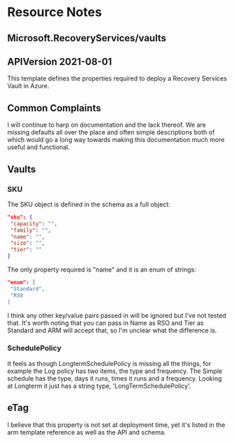 # Resource Notes

## Microsoft.RecoveryServices/vaults

## APIVersion 2021-08-01

This template defines the properties required to deploy a Recovery Services Vault in Azure.

## Common Complaints

I will continue to harp on documentation and the lack thereof. We are missing defaults all over the place and often simple descriptions both of which would go a long way towards making this documentation much more useful and functional.

## Vaults

### SKU

The SKU object is defined in the schema as a full object:

```json
"sku": {
 "capacity": "",
 "family": "",
 "name": "",
 "size": "",
 "tier": ""
}
```

The only property required is "name" and it is an enum of strings:

```json
"enum": [
 "Standard",
 "RS0
]
```

I think any other key/value pairs passed in will be ignored but I've not tested that. It's worth noting that you can pass in Name as RSO and Tier as Standard and ARM will accept that, so I'm unclear what the difference is.

### SchedulePolicy

It feels as though LongtermSchedulePolicy is missing all the things, for example the Log policy has two items, the type and frequency. The Simple schedule has the type, days it runs, times it runs and a frequency. Looking at Longterm it just has a string type, 'LongTermSchedulePolicy'.

## eTag

I believe that this property is not set at deployment time, yet it's listed in the arm template reference as well as the API and schema.

